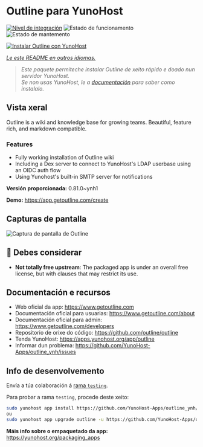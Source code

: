 <!--
NOTA: Este README foi creado automáticamente por <https://github.com/YunoHost/apps/tree/master/tools/readme_generator>
NON debe editarse manualmente.
-->

# Outline para YunoHost

[![Nivel de integración](https://apps.yunohost.org/badge/integration/outline)](https://ci-apps.yunohost.org/ci/apps/outline/)
![Estado de funcionamento](https://apps.yunohost.org/badge/state/outline)
![Estado de mantemento](https://apps.yunohost.org/badge/maintained/outline)

[![Instalar Outline con YunoHost](https://install-app.yunohost.org/install-with-yunohost.svg)](https://install-app.yunohost.org/?app=outline)

*[Le este README en outros idiomas.](./ALL_README.md)*

> *Este paquete permíteche instalar Outline de xeito rápido e doado nun servidor YunoHost.*  
> *Se non usas YunoHost, le a [documentación](https://yunohost.org/install) para saber como instalalo.*

## Vista xeral

Outline is a wiki and knowledge base for growing teams. Beautiful, feature rich, and markdown compatible.

### Features

- Fully working installation of Outline wiki
- Including a Dex server to connect to YunoHost's LDAP userbase using an OIDC auth flow
- Using Yunohost's built-in SMTP server for notifications


**Versión proporcionada:** 0.81.0~ynh1

**Demo:** <https://app.getoutline.com/create>

## Capturas de pantalla

![Captura de pantalla de Outline](./doc/screenshots/screenshot.png)

## :red_circle: Debes considerar

- **Not totally free upstream**: The packaged app is under an overall free license, but with clauses that may restrict its use.

## Documentación e recursos

- Web oficial da app: <https://www.getoutline.com>
- Documentación oficial para usuarias: <https://www.getoutline.com/about>
- Documentación oficial para admin: <https://www.getoutline.com/developers>
- Repositorio de orixe do código: <https://github.com/outline/outline>
- Tenda YunoHost: <https://apps.yunohost.org/app/outline>
- Informar dun problema: <https://github.com/YunoHost-Apps/outline_ynh/issues>

## Info de desenvolvemento

Envía a túa colaboración á [rama `testing`](https://github.com/YunoHost-Apps/outline_ynh/tree/testing).

Para probar a rama `testing`, procede deste xeito:

```bash
sudo yunohost app install https://github.com/YunoHost-Apps/outline_ynh/tree/testing --debug
ou
sudo yunohost app upgrade outline -u https://github.com/YunoHost-Apps/outline_ynh/tree/testing --debug
```

**Máis info sobre o empaquetado da app:** <https://yunohost.org/packaging_apps>

